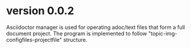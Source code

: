 version 0.0.2
=============

Asciidoctor manager is used for operating adoc/text files that form a full document project. The program is implemented to follow "topic-img-configfiles-projectfile" structure.
